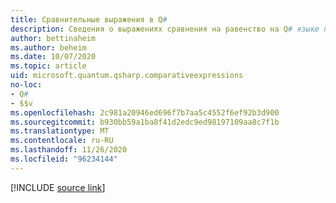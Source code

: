 ```yaml
---
title: Сравнительные выражения в Q#
description: Сведения о выражениях сравнения на равенство на Q# языке программирования.
author: bettinaheim
ms.author: beheim
ms.date: 10/07/2020
ms.topic: article
uid: microsoft.quantum.qsharp.comparativeexpressions
no-loc:
- Q#
- $$v
ms.openlocfilehash: 2c981a20946ed696f7b7aa5c4552f6ef92b3d900
ms.sourcegitcommit: b930bb59a1ba8f41d2edc9ed98197109aa8c7f1b
ms.translationtype: MT
ms.contentlocale: ru-RU
ms.lasthandoff: 11/26/2020
ms.locfileid: "96234144"
---
```

<!---
# Comparative expressions in Q#
-->

[!INCLUDE [source link](~/includes/qsharp-language/Specifications/Language/3_Expressions/ComparativeExpressions.md)]

